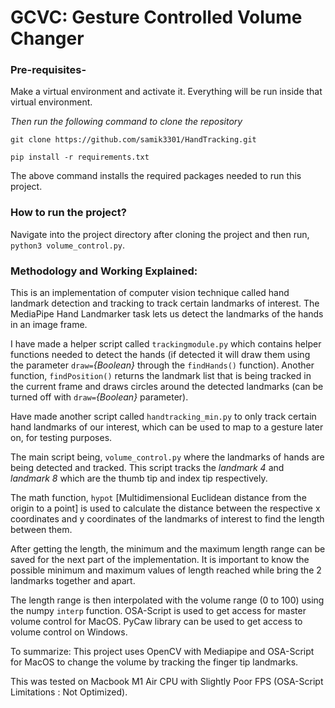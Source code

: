 # GCVC: Gesture Controlled Volume Changer

### Pre-requisites-

Make a virtual environment and activate it. Everything will be run inside that virtual environment. 

*Then run the following command to clone the repository*

`git clone https://github.com/samik3301/HandTracking.git`

`pip install -r requirements.txt`

The above command installs the required packages needed to run this project.

### How to run the project?

Navigate into the project directory after cloning the project and then run, `python3 volume_control.py`.

### Methodology and Working Explained:

This is an implementation of computer vision technique called hand landmark detection and tracking to track certain landmarks of interest. The MediaPipe Hand Landmarker task lets us detect the landmarks of the hands in an image frame. 

I have made a helper script called `trackingmodule.py` which contains helper functions needed to detect the hands (if detected it will draw them using the parameter `draw=`*{Boolean}* through the `findHands()` function). Another function, `findPosition()` returns the landmark list that is being tracked in the current frame and draws circles around the detected landmarks (can be turned off with `draw=`*{Boolean}* parameter).

Have made another script called `handtracking_min.py` to only track certain hand landmarks of our interest, which can be used to map to a gesture later on, for testing purposes. 

The main script being, `volume_control.py` where the landmarks of hands are being detected and tracked. This script tracks the *landmark 4* and *landmark 8* which are the thumb tip and index tip respectively.

The math function, `hypot` [Multidimensional Euclidean distance from the origin to a point] is used to calculate the distance between the respective x coordinates and y coordinates of the landmarks of interest to find the length between them.

After getting the length, the minimum and the maximum length range can be saved for the next part of the implementation. It is important to know the possible minimum and maximum values of length reached while bring the 2 landmarks together and apart.

The length range is then interpolated with the volume range (0 to 100) using the numpy `interp` function. OSA-Script is used to get access for master volume control for MacOS. PyCaw library can be used to get access to volume control on Windows.

To summarize: This project uses OpenCV with Mediapipe and OSA-Script for MacOS to change the volume by tracking the finger tip landmarks.

This was tested on Macbook M1 Air CPU with Slightly Poor FPS (OSA-Script Limitations : Not Optimized).